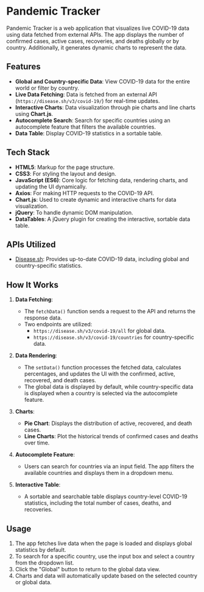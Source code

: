 # Pandemic Tracker

Pandemic Tracker is a web application that visualizes live COVID-19 data using data fetched from external APIs. The app displays the number of confirmed cases, active cases, recoveries, and deaths globally or by country. Additionally, it generates dynamic charts to represent the data.

## Features

- **Global and Country-specific Data**: View COVID-19 data for the entire world or filter by country.
- **Live Data Fetching**: Data is fetched from an external API (`https://disease.sh/v3/covid-19/`) for real-time updates.
- **Interactive Charts**: Data visualization through pie charts and line charts using **Chart.js**.
- **Autocomplete Search**: Search for specific countries using an autocomplete feature that filters the available countries.
- **Data Table**: Display COVID-19 statistics in a sortable table.
  
## Tech Stack

- **HTML5**: Markup for the page structure.
- **CSS3**: For styling the layout and design.
- **JavaScript (ES6)**: Core logic for fetching data, rendering charts, and updating the UI dynamically.
- **Axios**: For making HTTP requests to the COVID-19 API.
- **Chart.js**: Used to create dynamic and interactive charts for data visualization.
- **jQuery**: To handle dynamic DOM manipulation.
- **DataTables**: A jQuery plugin for creating the interactive, sortable data table.

## APIs Utilized

- [Disease.sh](https://disease.sh/): Provides up-to-date COVID-19 data, including global and country-specific statistics.

## How It Works

1. **Data Fetching**: 
   - The `fetchData()` function sends a request to the API and returns the response data.
   - Two endpoints are utilized:
     - `https://disease.sh/v3/covid-19/all` for global data.
     - `https://disease.sh/v3/covid-19/countries` for country-specific data.

2. **Data Rendering**:
   - The `setData()` function processes the fetched data, calculates percentages, and updates the UI with the confirmed, active, recovered, and death cases.
   - The global data is displayed by default, while country-specific data is displayed when a country is selected via the autocomplete feature.

3. **Charts**:
   - **Pie Chart**: Displays the distribution of active, recovered, and death cases.
   - **Line Charts**: Plot the historical trends of confirmed cases and deaths over time.

4. **Autocomplete Feature**:
   - Users can search for countries via an input field. The app filters the available countries and displays them in a dropdown menu.

5. **Interactive Table**:
   - A sortable and searchable table displays country-level COVID-19 statistics, including the total number of cases, deaths, and recoveries.


## Usage
1. The app fetches live data when the page is loaded and displays global statistics by default.
2. To search for a specific country, use the input box and select a country from the dropdown list.
3. Click the "Global" button to return to the global data view.
4. Charts and data will automatically update based on the selected country or global data.

